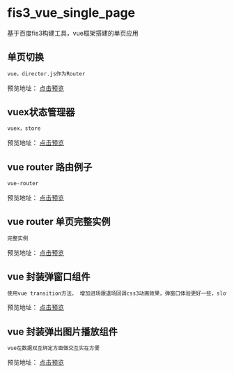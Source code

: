 # fis3_vue_single_page
基于百度fis3构建工具，vue框架搭建的单页应用



## 单页切换
```bash
vue，director.js作为Router
```
预览地址： <a  target="_blank"  href="https://zky86.github.io/fis3_vue_single_page/pub/#hot/hot">点击预览</a>


## vuex状态管理器
```bash
vuex，store
```
预览地址： <a  target="_blank"  href="https://zky86.github.io/fis3_vue_single_page/pub/vuex_2.html">点击预览</a>


##  vue router 路由例子
```bash
vue-router
```
预览地址： <a  target="_blank"  href="https://zky86.github.io/fis3_vue_single_page/pub/vue_router.html">点击预览</a>


##  vue router 单页完整实例
```bash
完整实例
```
预览地址： <a  target="_blank"  href="https://zky86.github.io/fis3_vue_single_page/pub/vue_router_1.html">点击预览</a>

##  vue 封装弹窗口组件
```bash
使用vue transition方法， 增加进场跟退场回调css3动画效果，弹窗口体验更好一些，slot内容分发到组件，起到props传递的作用。
```
预览地址： <a  target="_blank"  href="https://zky86.github.io/fis3_vue_single_page/pub/pop_confirm.html">点击预览</a>


##  vue 封装弹出图片播放组件
```bash
vue在数据双互绑定方面做交互实在方便
```
预览地址： <a  target="_blank"  href="https://zky86.github.io/fis3_vue_single_page/pub/play_pic.html">点击预览</a>